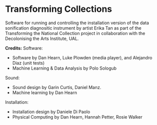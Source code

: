 # Transforming Collections
Software for running and controlling the installation version of the data sonification diagnositic instrument by artist Erika Tan as part of the Transforming the National Collection project in collaboration with the Decolonising the Arts Institute, UAL.

**Credits:** 
Software: 
- Software by Dan Hearn, Luke Plowden (media player), and Alejandro Diaz (unit tests)
- Machine Learning & Data Analysis by Polo Sologub

Sound:
- Sound design by Garin Curtis, Daniel Manz.
- Machine learning by Dan Hearn
  
Installation:
- Installation design by Daniele Di Paolo
- Physical Computing by Dan Hearn, Hannah Petter, Rosie Walker
